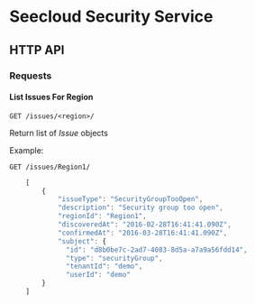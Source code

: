 # Seecloud Security Service

## HTTP API

### Requests

#### List Issues For Region

    GET /issues/<region>/
    
Return list of *Issue* objects

Example:

	GET /issues/Region1/

```javascript
    [
    	{
            "issueType": "SecurityGroupTooOpen",
            "description": "Security group too open",
            "regionId": "Region1",
            "discoveredAt": "2016-02-28T16:41:41.090Z",
            "confirmedAt": "2016-03-28T16:41:41.090Z",
            "subject": {
              "id": "d8b0be7c-2ad7-4083-8d5a-a7a9a56fdd14",
              "type": "securityGroup",
              "tenantId": "demo",
              "userId": "demo"
        }
    ]
```

